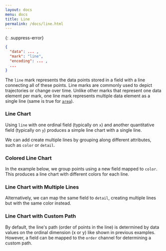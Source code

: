 ```yaml
---
layout: docs
menu: docs
title: Line
permalink: /docs/line.html
---
```


{: .suppress-error}
```json
{
  "data": ... ,
  "mark": "line",
  "encoding": ... ,
  ...
}
```

The `line` mark represents the data points stored in a field with a line connecting all of these points. Line marks are commonly used to depict trajectories or change over time. Unlike other marks that represent one data element per mark, one line mark represents multiple data element as a single line (same is true for [`area`](area.html)).

### Line Chart

Using `line` with one ordinal field (typically on `x`) and another quantitative field (typically on `y`) produces a simple line chart with a single line.

<span class="vl-example" data-name="line"></span>

We can add create multiple lines by grouping along different attributes, such as `color` or `detail`.

### Colored Line Chart

In the example below, we group points using a new field mapped to `color`. This produces a line chart with different colors for each line.

<span class="vl-example" data-name="line_color"></span>

### Line Chart with Multiple Lines

Alternatively, we can map the same field to `detail`, creating multiple lines but with the same color instead.

<span class="vl-example" data-name="line_detail"></span>

### Line Chart with Custom Path

By default, the line's path (order of points in the line) is determined by data values on the ordinal dimension (x or y) like shown in previous examples. However, a field can be mapped to the `order` channel for determining a custom path.

<span class="vl-example" data-name="scatter_connected"></span>

